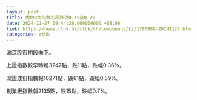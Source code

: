 ```yaml
---
layout: post
title: 內地3大指數初段跌近0.4%至0.7%
date: 2024-11-27 09:44:28.000000000 +08:00
link: https://news.rthk.hk/rthk/ch/component/k2/1780989-20241127.htm
categories: rthk
---
```


滬深股市初段向下。

上證指數較早時報3247點，跌11點，跌幅0.36%。

深證成份指數報10271點，跌61點，跌幅0.59%。

創業板指數報2135點，跌15點，跌幅0.7%。
